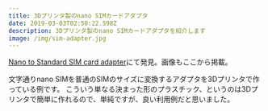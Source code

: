 ```yaml
---
title: 3Dプリンタ製のnano SIMカードアダプタ
date: 2019-03-03T02:50:22.598Z
description: 3Dプリンタ製のnano SIMカードアダプタを紹介します
image: /img/sim-adapter.jpg
---
```

[Nano to Standard SIM card adapter](https://hackaday.io/project/164135-nano-to-standard-sim-card-adapter)にて発見。画像もここから掲載。

文字通りnano SIMを普通のSIMのサイズに変換するアダプタを3Dプリンタで作っている例です。
こういう単なる決まった形のプラスチック、というのは3Dプリンタで簡単に作れるので、単純ですが、良い利用例だと思いました。
